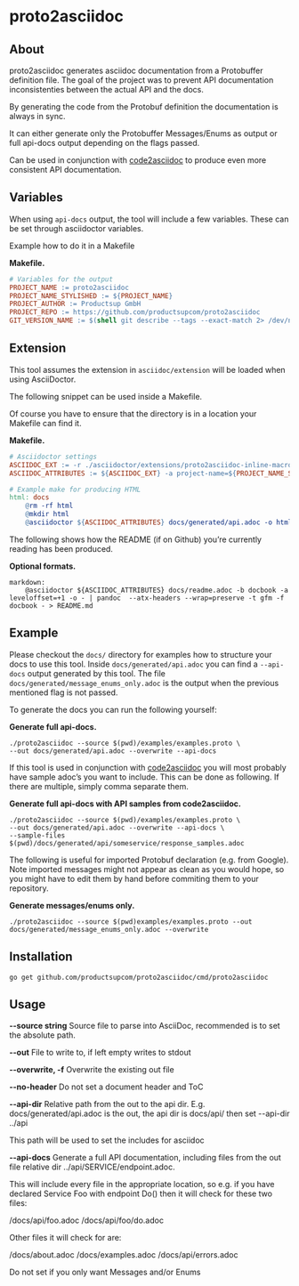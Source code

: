 # proto2asciidoc

## About

proto2asciidoc generates asciidoc documentation from a Protobuffer definition
file. The goal of the project was to prevent API documentation inconsistenties
between the actual API and the docs.

By generating the code from the Protobuf definition the documentation is always
in sync.

It can either generate only the Protobuffer Messages/Enums as output or full
api-docs output depending on the flags passed.

Can be used in conjunction with [code2asciidoc](https://github.com/productsupcom/code2asciidoc)
to produce even more consistent API documentation.

## Variables

When using `api-docs` output, the tool will include a few variables. These can be
set through asciidoctor variables.

Example how to do it in a Makefile

**Makefile.**

``` Makefile
# Variables for the output
PROJECT_NAME := proto2asciidoc
PROJECT_NAME_STYLISHED := ${PROJECT_NAME}
PROJECT_AUTHOR := Productsup GmbH
PROJECT_REPO := https://github.com/productsupcom/proto2asciidoc
GIT_VERSION_NAME := $(shell git describe --tags --exact-match 2> /dev/null || git symbolic-ref -q HEAD || git rev-parse HEAD)
```

## Extension

This tool assumes the extension in `asciidoc/extension` will be loaded when using
AsciiDoctor.

The following snippet can be used inside a Makefile.

<div class="note">

Of course you have to ensure that the directory is in a location your
Makefile can find it.

</div>

**Makefile.**

``` Makefile
# Asciidoctor settings
ASCIIDOC_EXT := -r ./asciidoctor/extensions/proto2asciidoc-inline-macro.rb
ASCIIDOC_ATTRIBUTES := ${ASCIIDOC_EXT} -a project-name=${PROJECT_NAME_STYLISHED} -a project-author="${PROJECT_AUTHOR}" -a project-repo=${PROJECT_REPO} -a version=${GIT_VERSION_NAME}

# Example make for producing HTML
html: docs
    @rm -rf html
    @mkdir html
    @asciidoctor ${ASCIIDOC_ATTRIBUTES} docs/generated/api.adoc -o html/api.html
```

The following shows how the README (if on Github) you’re currently reading
has been produced.

**Optional formats.**

    markdown:
        @asciidoctor ${ASCIIDOC_ATTRIBUTES} docs/readme.adoc -b docbook -a leveloffset=+1 -o - | pandoc  --atx-headers --wrap=preserve -t gfm -f docbook - > README.md

## Example

Please checkout the `docs/` directory for examples how to structure your docs
to use this tool.
Inside `docs/generated/api.adoc` you can find a `--api-docs` output generated by
this tool.
The file `docs/generated/message_enums_only.adoc` is the output when the previous
mentioned flag is not passed.

To generate the docs you can run the following yourself:

**Generate full api-docs.**

``` shell
./proto2asciidoc --source $(pwd)/examples/examples.proto \
--out docs/generated/api.adoc --overwrite --api-docs
```

If this tool is used in conjunction with [code2asciidoc](https://github.com/productsupcom/code2asciidoc)
you will most probably have sample adoc’s you want to include. This can be done
as following.
If there are multiple, simply comma separate them.

**Generate full api-docs with API samples from code2asciidoc.**

``` shell
./proto2asciidoc --source $(pwd)/examples/examples.proto \
--out docs/generated/api.adoc --overwrite --api-docs \
--sample-files $(pwd)/docs/generated/api/someservice/response_samples.adoc
```

The following is useful for imported Protobuf declaration (e.g. from Google).
Note imported messages might not appear as clean as you would hope, so you might
have to edit them by hand before commiting them to your repository.

**Generate messages/enums only.**

``` shell
./proto2asciidoc --source $(pwd)examples/examples.proto --out docs/generated/message_enums_only.adoc --overwrite
```

## Installation

``` shell
go get github.com/productsupcom/proto2asciidoc/cmd/proto2asciidoc
```

## Usage

**--source string**
Source file to parse into AsciiDoc, recommended is to set the absolute path.

**--out**
File to write to, if left empty writes to stdout

**--overwrite, -f**
Overwrite the existing out file

**--no-header**
Do not set a document header and ToC

**--api-dir**
Relative path from the out to the api dir. E.g. docs/generated/api.adoc is the out,
the api dir is docs/api/
then set --api-dir ../api

This path will be used to set the includes for asciidoc

**--api-docs**
Generate a full API documentation, including files from the out file relative dir
../api/SERVICE/endpoint.adoc.

This will include every file in the appropriate location, so e.g. if you have declared Service Foo with endpoint
Do() then it will check for these two files:

/docs/api/foo.adoc
/docs/api/foo/do.adoc

Other files it will check for are:

/docs/about.adoc
/docs/examples.adoc
/docs/api/errors.adoc

Do not set if you only want Messages and/or Enums
